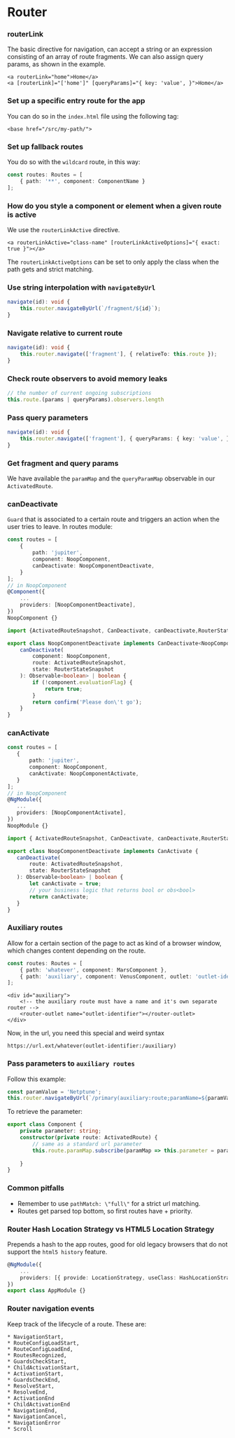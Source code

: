 # Router


### routerLink
The basic directive for navigation, can accept a string or an expression consisting of 
an array of route fragments. We can also assign query params, as shown in the example.
```angular2html
<a routerLink="home">Home</a>
<a [routerLink]="['home']" [queryParams]="{ key: 'value', }">Home</a>
```

### Set up a specific entry route for the app
You can do so in the `index.html` file using the following tag:
```angular2html
<base href="/src/my-path/">
```

### Set up fallback routes
You do so with the `wildcard` route, in this way:
```typescript
const routes: Routes = [
    { path: '**', component: ComponentName }
];
```

### How do you style a component or element when a given route is active
We use the `routerLinkActive` directive.
```angular2html
<a routerLinkActive="class-name" [routerLinkActiveOptions]="{ exact: true }"></a>
```
The `routerLinkActiveOptions` can be set to only apply the class when the path gets and
strict matching.

### Use string interpolation with `navigateByUrl`
```typescript
navigate(id): void {
    this.router.navigateByUrl(`/fragment/${id}`);
}
```

### Navigate relative to current route
```typescript
navigate(id): void {
    this.router.navigate(['fragment'], { relativeTo: this.route });
}
```

### Check route observers to avoid memory leaks
```typescript
// the number of current ongoing subscriptions
this.route.(params | queryParams).observers.length
```

### Pass query parameters
```typescript
navigate(id): void {
    this.router.navigate(['fragment'], { queryParams: { key: 'value', } });
}
```

### Get fragment and query params
We have available the `paramMap` and the `queryParamMap` observable in our `ActivatedRoute`.

### canDeactivate
`Guard` that is associated to a certain route and triggers an action when the user tries to leave.
 In routes module:
```typescript
const routes = [
    {
        path: 'jupiter',
        component: NoopComponent,
        canDeactivate: NoopComponentDeactivate,
    }
];
// in NoopComponent
@Component({
    ...
    providers: [NoopComponentDeactivate],
})
NoopComponent {}

import {ActivatedRouteSnapshot, CanDeactivate, canDeactivate,RouterStateSnapshot } from '@angular/router';

export class NoopComponentDeactivate implements CanDeactivate<NoopComponent> {
    canDeactivate(
        component: NoopComponent,
        route: ActivatedRouteSnapshot,
        state: RouterStateSnapshot
    ): Observable<boolean> | boolean {
        if (!component.evaluationFlag) {
            return true;
        }
        return confirm('Please don\'t go');
    }
}
```

### canActivate
 ```typescript
const routes = [
    {
        path: 'jupiter',
        component: NoopComponent,
        canActivate: NoopComponentActivate,
    }
];
// in NoopComponent
@NgModule({
    ...
    providers: [NoopComponentActivate],
})
NoopModule {}

import { ActivatedRouteSnapshot, CanDeactivate, canDeactivate,RouterStateSnapshot } from '@angular/router';

export class NoopComponentDeactivate implements CanActivate {
    canDeactivate(
        route: ActivatedRouteSnapshot,
        state: RouterStateSnapshot
    ): Observable<boolean> | boolean {
        let canActivate = true;
        // your business logic that returns bool or obs<bool>
        return canActivate;
    }
}
```

### Auxiliary routes
Allow for a certain section of the page to act as kind of a browser window, which changes
content depending on the route.
```typescript
const routes: Routes = [
    { path: 'whatever', component: MarsComponent },
    { path: 'auxiliary', component: VenusComponent, outlet: 'outlet-identifier' },
];
```
```angular2html
<div id="auxiliary">
    <!-- the auxiliary route must have a name and it's own separate router -->
    <router-outlet name="outlet-identifier"></router-outlet>
</div>
```
Now, in the url, you need this special and weird syntax
```
https://url.ext/whatever(outlet-identifier:/auxiliary)
```

### Pass parameters to `auxiliary routes`
Follow this example:
```typescript
const paramValue = 'Netptune';
this.router.navigateByUrl(`/primary(auxiliary:route;paramName=${paramValue})`);
```
To retrieve the parameter:
```typescript
export class Component {
    private parameter: string;
    constructor(private route: ActivatedRoute) {
        // same as a standard url parameter
        this.route.paramMap.subscribe(paramMap => this.parameter = paramMap.get('paramName'));
        
    }
}
```

### Common pitfalls
* Remember to use `pathMatch: \"full\"` for a strict url matching.
* Routes get parsed top bottom, so first routes have + priority.

### Router Hash Location Strategy vs HTML5 Location Strategy
Prepends a hash to the app routes, good for old legacy browsers that do not support the `html5 history` feature.
```typescript
@NgModule({
    ...
    providers: [{ provide: LocationStrategy, useClass: HashLocationStrategy }],
})
export class AppModule {}
```

### Router navigation events
Keep track of the lifecycle of a route. These are:
```
* NavigationStart,
* RouteConfigLoadStart,
* RouteConfigLoadEnd,
* RoutesRecognized,
* GuardsCheckStart,
* ChildActivationStart,
* ActivationStart,
* GuardsCheckEnd,
* ResolveStart,
* ResolveEnd,
* ActivationEnd
* ChildActivationEnd
* NavigationEnd,
* NavigationCancel,
* NavigationError
* Scroll
```

